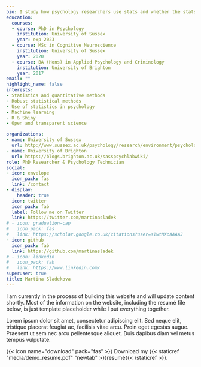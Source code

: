 ```yaml
---
bio: I study how psychology researchers use stats and whether the stats they use are up for the job.
education:
  courses:
  - course: PhD in Psychology 
    institution: University of Sussex
    year: exp 2023
  - course: MSc in Cognitive Neuroscience 
    institution: University of Sussex
    year: 2020
  - course: BA (Hons) in Applied Psychology and Criminology
    institution: University of Brighton
    year: 2017
email: ""
highlight_name: false
interests:
- Statistics and quantitative methods
- Robust statistical methods
- Use of statistics in psychology
- Machine learning 
- R & Shiny 
- Open and transparent science

organizations:
- name: University of Sussex
  url: http://www.sussex.ac.uk/psychology/research/environment/psychological-methods
- name: University of Brighton
  url: https://blogs.brighton.ac.uk/sasspsychlabwiki/ 
role: PhD Researcher & Psychology Technician
social:
- icon: envelope
  icon_pack: fas
  link: /contact
- display:
    header: true
  icon: twitter
  icon_pack: fab
  label: Follow me on Twitter
  link: https://twitter.com/martinasladek
# - icon: graduation-cap
#   icon_pack: fas
#   link: https://scholar.google.co.uk/citations?user=sIwtMXoAAAAJ
- icon: github
  icon_pack: fab
  link: https://github.com/martinasladek
# - icon: linkedin
#   icon_pack: fab
#   link: https://www.linkedin.com/
superuser: true
title: Martina Sladekova
---
```


I am currently in the process of building this website and will update content shortly. Most of the information on the website, including the resumé file below, is just template placeholder while I put everything together. 

Lorem ipsum dolor sit amet, consectetur adipiscing elit. Sed neque elit, tristique placerat feugiat ac, facilisis vitae arcu. Proin eget egestas augue. Praesent ut sem nec arcu pellentesque aliquet. Duis dapibus diam vel metus tempus vulputate.

{{< icon name="download" pack="fas" >}} Download my {{< staticref "media/demo_resume.pdf" "newtab" >}}resumé{{< /staticref >}}.
